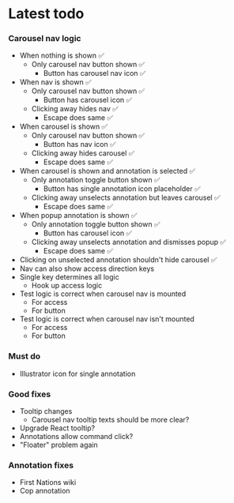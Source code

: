 # Latest todo

### Carousel nav logic
* When nothing is shown ✅
    * Only carousel nav button shown ✅
        * Button has carousel nav icon ✅
* When nav is shown ✅
    * Only carousel nav button shown ✅
        * Button has carousel icon ✅
    * Clicking away hides nav ✅
        * Escape does same ✅
* When carousel is shown ✅
    * Only carousel nav button shown ✅
        * Button has nav icon ✅
    * Clicking away hides carousel ✅
        * Escape does same ✅
* When carousel is shown and annotation is selected ✅
    * Only annotation toggle button shown ✅
        * Button has single annotation icon placeholder ✅
    * Clicking away unselects annotation but leaves carousel ✅
        * Escape does same ✅
* When popup annotation is shown ✅
    * Only annotation toggle button shown ✅
        * Button has carousel icon ✅
    * Clicking away unselects annotation and dismisses popup ✅
        * Escape does same ✅
* Clicking on unselected annotation shouldn't hide carousel ✅
* Nav can also show access direction keys
* Single key determines all logic
    * Hook up access logic
* Test logic is correct when carousel nav is mounted
    * For access
    * For button
* Test logic is correct when carousel nav isn't mounted
    * For access
    * For button


### Must do
* Illustrator icon for single annotation

### Good fixes
* Tooltip changes
    * Carousel nav tooltip texts should be more clear?
* Upgrade React tooltip?
* Annotations allow command click?
* "Floater" problem again

### Annotation fixes
* First Nations wiki
* Cop annotation